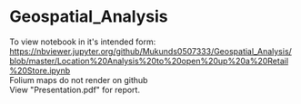# Geospatial_Analysis

To view notebook in it's intended form:  https://nbviewer.jupyter.org/github/Mukunds0507333/Geospatial_Analysis/blob/master/Location%20Analysis%20to%20open%20up%20a%20Retail%20Store.ipynb
<br>
Folium maps do not render on github
<br> View "Presentation.pdf" for report.

